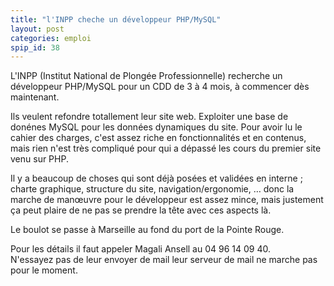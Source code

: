 ```yaml
---
title: "l'INPP cheche un développeur PHP/MySQL"
layout: post
categories: emploi
spip_id: 38
---
```

L'INPP (Institut National de Plongée Professionnelle) recherche un développeur PHP/MySQL pour un CDD de 3 à 4 mois, à commencer dès maintenant.

Ils veulent refondre totallement leur site web. Exploiter une base de donénes MySQL pour les données dynamiques du site. Pour avoir lu le cahier des charges, c'est assez riche en fonctionnalités et en contenus, mais rien n'est très compliqué pour qui a dépassé les cours du premier site venu sur PHP.

Il y a beaucoup de choses qui sont déjà posées et validées en interne ; charte graphique, structure du site, navigation/ergonomie, … donc la marche de manœuvre pour le développeur est assez mince, mais justement ça peut plaire de ne pas se prendre la tête avec ces aspects là.

Le boulot se passe à Marseille au fond du port de la Pointe Rouge.

Pour les détails il faut appeler Magali Ansell au 04 96 14 09 40.  
N'essayez pas de leur envoyer de mail leur serveur de mail ne marche pas pour le moment.